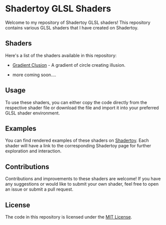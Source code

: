 # Shadertoy GLSL Shaders

Welcome to my repository of Shadertoy GLSL shaders! This repository contains various GLSL shaders that I have created on Shadertoy.

## Shaders

Here's a list of the shaders available in this repository:

- [Gradient Clusion](gradeint_clusion.glsl) - A gradient of circle creating illusion.

- more coming soon....

## Usage

To use these shaders, you can either copy the code directly from the respective shader file or download the file and import it into your preferred GLSL shader environment.

## Examples

You can find rendered examples of these shaders on [Shadertoy](https://www.shadertoy.com/). Each shader will have a link to the corresponding Shadertoy page for further exploration and interaction.

## Contributions

Contributions and improvements to these shaders are welcome! If you have any suggestions or would like to submit your own shader, feel free to open an issue or submit a pull request.

## License

The code in this repository is licensed under the [MIT License](LICENSE).
